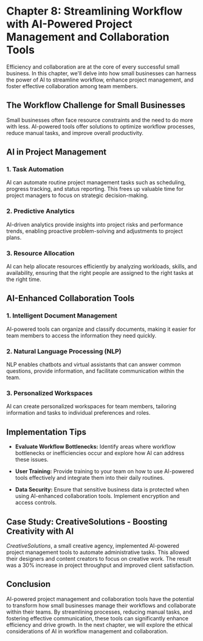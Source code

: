 Chapter 8: Streamlining Workflow with AI-Powered Project Management and Collaboration Tools
===========================================================================================

Efficiency and collaboration are at the core of every successful small business. In this chapter, we'll delve into how small businesses can harness the power of AI to streamline workflow, enhance project management, and foster effective collaboration among team members.

The Workflow Challenge for Small Businesses
-------------------------------------------

Small businesses often face resource constraints and the need to do more with less. AI-powered tools offer solutions to optimize workflow processes, reduce manual tasks, and improve overall productivity.

**AI in Project Management**
----------------------------

### **1. Task Automation**

AI can automate routine project management tasks such as scheduling, progress tracking, and status reporting. This frees up valuable time for project managers to focus on strategic decision-making.

### **2. Predictive Analytics**

AI-driven analytics provide insights into project risks and performance trends, enabling proactive problem-solving and adjustments to project plans.

### **3. Resource Allocation**

AI can help allocate resources efficiently by analyzing workloads, skills, and availability, ensuring that the right people are assigned to the right tasks at the right time.

**AI-Enhanced Collaboration Tools**
-----------------------------------

### **1. Intelligent Document Management**

AI-powered tools can organize and classify documents, making it easier for team members to access the information they need quickly.

### **2. Natural Language Processing (NLP)**

NLP enables chatbots and virtual assistants that can answer common questions, provide information, and facilitate communication within the team.

### **3. Personalized Workspaces**

AI can create personalized workspaces for team members, tailoring information and tasks to individual preferences and roles.

**Implementation Tips**
-----------------------

* **Evaluate Workflow Bottlenecks:** Identify areas where workflow bottlenecks or inefficiencies occur and explore how AI can address these issues.

* **User Training:** Provide training to your team on how to use AI-powered tools effectively and integrate them into their daily routines.

* **Data Security:** Ensure that sensitive business data is protected when using AI-enhanced collaboration tools. Implement encryption and access controls.

**Case Study: CreativeSolutions - Boosting Creativity with AI**
---------------------------------------------------------------

*CreativeSolutions*, a small creative agency, implemented AI-powered project management tools to automate administrative tasks. This allowed their designers and content creators to focus on creative work. The result was a 30% increase in project throughput and improved client satisfaction.

**Conclusion**
--------------

AI-powered project management and collaboration tools have the potential to transform how small businesses manage their workflows and collaborate within their teams. By streamlining processes, reducing manual tasks, and fostering effective communication, these tools can significantly enhance efficiency and drive growth. In the next chapter, we will explore the ethical considerations of AI in workflow management and collaboration.

